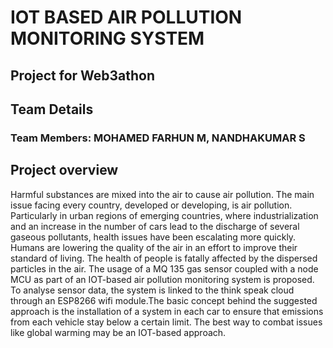 # IOT BASED AIR POLLUTION MONITORING SYSTEM
## Project for Web3athon
## Team Details
### Team Members: MOHAMED FARHUN M, NANDHAKUMAR S
## Project overview
Harmful substances are mixed into the air to cause air pollution. The main issue facing every country, developed or developing, is air pollution. Particularly in urban regions of emerging countries, where industrialization and an increase in the number of cars lead to the discharge of several gaseous pollutants, health issues have been escalating more quickly.
Humans are lowering the quality of the air in an effort to improve their standard of living. The health of people is fatally affected by the dispersed particles in the air.
The usage of a MQ 135 gas sensor coupled with a node MCU as part of an IOT-based air pollution monitoring system is proposed. To analyse sensor data, the system is linked to the think speak cloud through an ESP8266 wifi module.The basic concept behind the suggested approach is the installation of a system in each car to ensure that emissions from each vehicle stay below a certain limit. The best way to combat issues like global warming may be an IOT-based approach.
